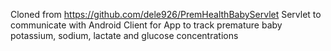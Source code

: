 Cloned from https://github.com/dele926/PremHealthBabyServlet
Servlet to communicate with Android Client for App to track premature baby potassium, sodium, lactate and glucose concentrations 
